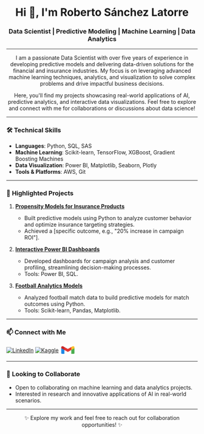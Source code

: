 <h1 align="center">Hi 👋, I'm Roberto Sánchez Latorre</h1>
<h3 align="center">Data Scientist | Predictive Modeling | Machine Learning | Data Analytics</h3>

---

<p align="center">
I am a passionate Data Scientist with over five years of experience in developing predictive models and delivering data-driven solutions for the financial and insurance industries. My focus is on leveraging advanced machine learning techniques, analytics, and visualization to solve complex problems and drive impactful business decisions.
</p>

<p align="center">
Here, you'll find my projects showcasing real-world applications of AI, predictive analytics, and interactive data visualizations. Feel free to explore and connect with me for collaborations or discussions about data science!
</p>

---

### 🛠️ **Technical Skills**
- **Languages**: Python, SQL, SAS
- **Machine Learning**: Scikit-learn, TensorFlow, XGBoost, Gradient Boosting Machines
- **Data Visualization**: Power BI, Matplotlib, Seaborn, Plotly
- **Tools & Platforms**: AWS, Git

---

### 📂 **Highlighted Projects**
1. **[Propensity Models for Insurance Products](#)**  
   - Built predictive models using Python to analyze customer behavior and optimize insurance targeting strategies.  
   - Achieved a [specific outcome, e.g., "20% increase in campaign ROI"].

2. **[Interactive Power BI Dashboards](#)**  
   - Developed dashboards for campaign analysis and customer profiling, streamlining decision-making processes.  
   - Tools: Power BI, SQL.  

3. **[Football Analytics Models](#)**  
   - Analyzed football match data to build predictive models for match outcomes using Python.  
   - Tools: Scikit-learn, Pandas, Matplotlib.

---

### 📫 **Connect with Me**
<p align="left">
<a href="https://www.linkedin.com/in/roberto-s%C3%A1nchez-latorre-73830118a/" target="_blank"><img align="center" src="https://raw.githubusercontent.com/rahuldkjain/github-profile-readme-generator/master/src/images/icons/Social/linked-in-alt.svg" alt="LinkedIn" height="30" width="40" /></a>
<a href="https://www.kaggle.com/robertostl" target="_blank"><img align="center" src="https://raw.githubusercontent.com/rahuldkjain/github-profile-readme-generator/master/src/images/icons/Social/kaggle.svg" alt="Kaggle" height="30" width="40" /></a>
<a href="mailto:roberto.sanchezlatorre@gmail.com.com"><img align="center" src="https://raw.githubusercontent.com/rahuldkjain/github-profile-readme-generator/master/src/images/icons/Social/gmail.svg" alt="Email" height="30" width="40" /></a>
</p>

---

### 🌱 **Looking to Collaborate**
- Open to collaborating on machine learning and data analytics projects.
- Interested in research and innovative applications of AI in real-world scenarios.

---

<p align="center">✨ Explore my work and feel free to reach out for collaboration opportunities! ✨</p>
